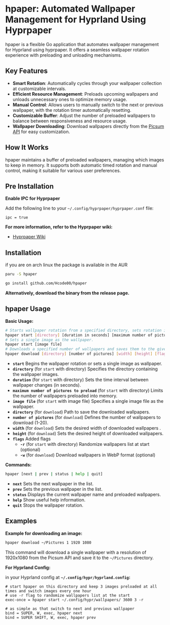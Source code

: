 # hpaper: Automated Wallpaper Management for Hyprland Using Hyprpaper

hpaper is a flexible Go application that automates wallpaper management for Hyprland using hyprpaper. It offers a seamless wallpaper rotation experience with  preloading and unloading mechanisms.

## Key Features

- **Smart Rotation**: Automatically cycles through your wallpaper collection at customizable intervals.
- **Efficient Resource Management**: Preloads upcoming wallpapers and unloads unnecessary ones to optimize memory usage.
- **Manual Control**: Allows users to manually switch to the next or previous wallpaper, with the rotation timer automatically resetting.
- **Customizable Buffer**: Adjust the number of preloaded wallpapers to balance between responsiveness and resource usage.
- **Wallpaper Downloading**: Download wallpapers directly from the [Picsum API](https://picsum.photos)  for easy customization.

## How It Works

hpaper maintains a buffer of preloaded wallpapers, managing which images to keep in memory. It supports both automatic timed rotation and manual control, making it suitable for various user preferences.

## Pre Installation
**Enable IPC for Hyprpaper**

Add the following line to your `~/.config/hyprpaper/hyprpaper.conf` file:
```
ipc = true
```
**For more information, refer to the Hyprpaper wiki:**

- [Hyprpaper Wiki](https://wiki.hyprland.org/Hypr-Ecosystem/hyprpaper/)


## Installation
if you are on arch linux the package is available in the AUR

```sh
paru -S hpaper
```

```sh
go install github.com/Hcode00/hpaper
```

**Alternatively, download the binary from the release page.**


## hpaper Usage


**Basic Usage:**

```sh
# Starts wallpaper rotation from a specified directory, sets rotation interval, and preloads a maximum number of wallpapers.
hpaper start [directory] [duration in seconds] [maximum number of pictures to preload] [flags]
# Sets a single image as the wallpaper.
hpaper start [image file]
# Downloads a specified number of wallpapers and saves them to the given directory.
hpaper download [directory] [number of pictures] [width] [height] [flags]
```
* **`start`** Begins the wallpaper rotation or sets a single image as wallpaper.
* **`directory`** (for `start` with directory) Specifies the directory containing the wallpaper images.
* **`duration`** (for `start` with directory) Sets the time interval between wallpaper changes (in seconds).
* **`maximum number of pictures to preload`** (for `start` with directory) Limits the number of wallpapers preloaded into memory.
* **`image file`** (for `start` with image file) Specifies a single image file as the wallpaper.
* **`directory`** (for `download`) Path to save the downloaded wallpapers.
* **`number of pictures`** (for `download`) Defines the number of wallpapers to download (1-20).
* **`width`** (for `download`) Sets the desired width of downloaded wallpapers .
* **`height`** (for `download`) Sets the desired height of downloaded wallpapers.
* **`flags`** Added flags
    * **`-r`** (for `start` with directory) Randomize wallpapers list at start (optional)
    * **`-w`** (for `download`) Download wallpapers in WebP format (optional)
  
**Commands:**
```sh
hpaper [next | prev | status | help | quit]
```
* **`next`** Sets the next wallpaper in the list.
* **`prev`** Sets the previous wallpaper in the list.
* **`status`** Displays the current wallpaper name and preloaded wallpapers.
* **`help`** Show useful help information.
* **`quit`** Stops the wallpaper rotation.

## Examples

**Example for downloading an image:**

```bash
hpaper download ~/Pictures 1 1920 1080
```

This command will download a single wallpaper with a resolution of 1920x1080 from the Picsum API and save it to the `~/Pictures` directory.

**For Hyprland Config:**

in your Hyprland config at **`~/.config/hypr/hyprland.config`:**

```hyprlang
# start hpaper on this directory and keep 3 images preloaded at all times and switch images every one hour
# use -r flag to randomize wallpapers list at the start
exec-once = hpaper start ~/.config/hypr/wallpapers/ 3600 3 -r

# as simple as that switch to next and previous wallpaper
bind = SUPER, W, exec, hpaper next
bind = SUPER SHIFT, W, exec, hpaper prev
```
